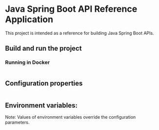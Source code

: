# Java Spring Boot API Reference Application

This project is intended as a reference for building Java Spring Boot APIs.

## Build and run the project

### Running in Docker

```
```

## Configuration properties

```
```

## Environment variables:

Note: Values of environment variables override the configuration parameters.

```
```
